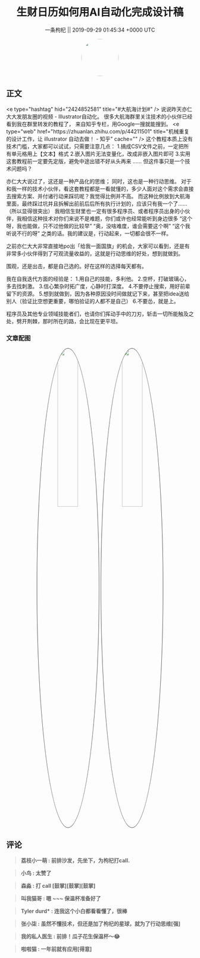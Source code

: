 <h1 align="center">生财日历如何用AI自动化完成设计稿</h1>




<p align="center">
    <a>一条枸杞 || 2019-09-29 01:45:34 &#43;0000 UTC</a>
</p>

<div align="center">
    <img src="https://images.zsxq.com/FtjMAMbo87Y-3GRSTIbxsk_jCEby?e=1590940799&amp;token=kIxbL07-8jAj8w1n4s9zv64FuZZNEATmlU_Vm6zD:bxYZwmmCX_ORB7FKBrFDRDSBaA8=" width="100" height="100" style="border:1px solid;border-radius:50%; color:#ffffff"/>
</div>




## 正文

<div>
&lt;e type=&#34;hashtag&#34; hid=&#34;2424852581&#34; title=&#34;#大航海计划#&#34; /&gt; 
说说昨天亦仁大大发朋友圈的视频 - Illustrator自动化。
很多大航海群里关注技术的小伙伴已经看到我在群里转发的教程了，
来自知乎专栏，用Google一搜就能搜到。
&lt;e type=&#34;web&#34; href=&#34;https://zhuanlan.zhihu.com/p/44211501&#34; title=&#34;机械重复的设计工作，让 illustrator 自动去做！ - 知乎&#34; cache=&#34;&#34; /&gt;
这个教程本质上没有技术门槛，大家都可以试试，只需要注意几点：
1.搞成CSV文件之前，一定把所有单元格用上【文本】格式
2.嵌入图片无法变量化，改成非嵌入图片即可
3.实用这套教程前一定要先定版，避免中途出错不好从头再来
……
但这件事只是一个技术问题吗？

亦仁大大说过了，这还是一种产品化的思维；
同时，这也是一种行动思维。
对于和我一样的技术小伙伴，看这套教程都是一看就懂的，多少人面对这个需求会直接去搜索方案、并付诸行动来踩坑呢？我觉得比例并不高。
而这种比例放到大航海里面，最终踩过坑并且拆解出前前后后所有执行计划的，应该只有我一个了……（所以显得很突出）
我相信生财里也一定有很多程序员、或者程序员出身的小伙伴，我相信这种技术对你们来说不是难题，你们或许也经常能听到身边很多
“这个呀，我也能做，只不过他做的比较早”
“奥，没啥难度，谁会需要这个啊”
“这个我听说不行的呀”
之类的话。我的建议是，行动起来，一切都会很不一样。

之前亦仁大大非常直接地po出「给我一面国旗」的机会，大家可以看到，还是有非常多小伙伴得到了可观流量收益的，这就是行动思维的好处，想到就做到。

围观，还是出击，都是自己选的。好在这样的选择每天都有。

我在自我迭代方面的经验是：
1.用自己的技能，多利他。
2.空杯，打破玻璃心，多去找刺激。
3.信心繁杂时拓广度，心静时打深度。
4.不要停止搜索，用好前辈留下的资源。
5.想到就做到，因为各种原因没时间做就记下来，甚至把idea送给别人（验证比空想更重要，哪怕验证的人都不是自己）
6.不要怂，就是上。

程序员及其他专业领域技能者们，也请你们挥动手中的刀刃，斩击一切所能触及之处，劈开荆棘，那时所在的路，会比现在更平坦。
</div>

### 文章配图

<div class="image" align="center">

<img src="https://images.zsxq.com/FrWpobh9F6a4WHsA15U6BSPAX8IG?e=1590940799&amp;token=kIxbL07-8jAj8w1n4s9zv64FuZZNEATmlU_Vm6zD:lpVlB1u26a3pz_7iGb3Ro6wv_sk=" width="33%" height="33%" style="border:1px solid;border-radius:50%; color:#3c3f41"/>

<img src="https://images.zsxq.com/FpPbs3kIIDn3NuSuPNP4ofv3-em6?e=1590940799&amp;token=kIxbL07-8jAj8w1n4s9zv64FuZZNEATmlU_Vm6zD:WSA0VGnf-17aRSbewRivq_tkGBk=" width="33%" height="33%" style="border:1px solid;border-radius:50%; color:#3c3f41"/>

</div>


## 评论

<div align="left">
<div>

<blockquote >
<span> <strong>荔枝小一萌 : 前排沙发，先坐下，为枸杞打call. </strong></span>
</blockquote>

<blockquote >
<span> <strong>小鸟 : 太赞了 </strong></span>
</blockquote>

<blockquote >
<span> <strong>森淼 : 打 call [鼓掌][鼓掌][鼓掌] </strong></span>
</blockquote>

<blockquote >
<span> <strong>叫我猫哥 : 嗯   ~~~ 保温杯准备好了 </strong></span>
</blockquote>

<blockquote >
<span> <strong>Tyler durd* : 连我这个小白都看看懂了，很棒 </strong></span>
</blockquote>

<blockquote >
<span> <strong>张小柒 : 虽然不懂技术，但还是加了枸杞的星球，就为了行动思维[强] </strong></span>
</blockquote>

<blockquote >
<span> <strong>我的私人医生 : 前排！瓜子花生保温杯～😂 </strong></span>
</blockquote>

<blockquote >
<span> <strong>啦啦猫 : 一年前就有应用[得意] </strong></span>
</blockquote>

</div>
</div>